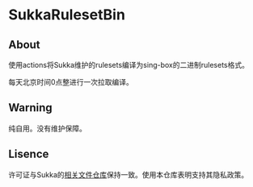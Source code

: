 # SukkaRulesetBin
## About
使用actions将Sukka维护的rulesets编译为sing-box的二进制rulesets格式。

每天北京时间0点整进行一次拉取编译。
## Warning
纯自用。没有维护保障。
## Lisence
许可证与Sukka的[相关文件仓库](https://github.com/SukkaLab/ruleset.skk.moe)保持一致。使用本仓库表明支持其隐私政策。
